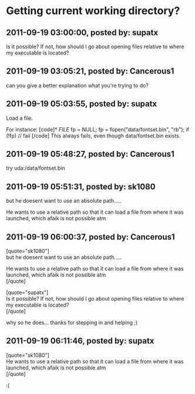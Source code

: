 # Getting current working directory?

## 2011-09-19 03:00:00, posted by: supatx

Is it possible? If not, how should I go about opening files relative to where my executable is located?

## 2011-09-19 03:05:21, posted by: Cancerous1

can you give a better explanation what you're trying to do?

## 2011-09-19 05:03:55, posted by: supatx

Load a file.  
   
 For instance: [code]* *FILE* fp = NULL; fp = fopen("data/fontset.bin", "rb"); if (!fp) // fail [/code] This always fails, even though data/fontset.bin exists.

## 2011-09-19 05:48:27, posted by: Cancerous1

try uda:/data/fontset.bin

## 2011-09-19 05:51:31, posted by: sk1080

but he doesent want to use an absolute path.....  
   
 He wants to use a relative path so that it can load a file from where it was launched, which afaik is not possible atm

## 2011-09-19 06:00:37, posted by: Cancerous1

[quote="sk1080"]  
 but he doesent want to use an absolute path.....  
   
 He wants to use a relative path so that it can load a file from where it was launched, which afaik is not possible atm  
 [/quote]  
   
 [quote="supatx"]  
 Is it possible? If not, how should I go about opening files relative to where my executable is located?  
 [/quote]  
   
 why so he does... thanks for stepping in and helping ;)

## 2011-09-19 06:11:46, posted by: supatx

[quote="sk1080"]  
 He wants to use a relative path so that it can load a file from where it was launched, which afaik is not possible atm  
 [/quote]  
   
 :(